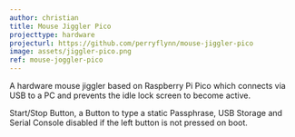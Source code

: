```yaml
---
author: christian
title: Mouse Jiggler Pico
projecttype: hardware
projecturl: https://github.com/perryflynn/mouse-jiggler-pico
image: assets/jiggler-pico.png
ref: mouse-joggler-pico
---
```


A hardware mouse jiggler based on Raspberry Pi Pico which connects via USB
to a PC and prevents the idle lock screen to become active.

Start/Stop Button, a Button to type a static Passphrase, USB Storage
and Serial Console disabled if the left button is not pressed on boot.
